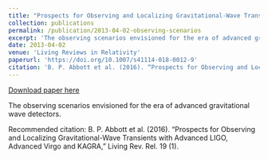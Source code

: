 ```yaml
---
title: "Prospects for Observing and Localizing Gravitational-Wave Transients with Advanced LIGO, Advanced Virgo and KAGRA"
collection: publications
permalink: /publication/2013-04-02-observing-scenarios
excerpt: 'The observing scenarios envisioned for the era of advanced gravitational wave detectors.'
date: 2013-04-02
venue: 'Living Reviews in Relativity'
paperurl: 'https://doi.org/10.1007/s41114-018-0012-9'
citation: 'B. P. Abbott et al. (2016). “Prospects for Observing and Localizing Gravitational-Wave Transients with Advanced LIGO, Advanced Virgo and KAGRA,” Living Rev. Rel. 19 (1).'
---
```


<a href='https://doi.org/10.1007/s41114-018-0012-9'>Download paper here</a>

The observing scenarios envisioned for the era of advanced gravitational wave detectors.

Recommended citation: B. P. Abbott et al. (2016). “Prospects for Observing and Localizing Gravitational-Wave Transients with Advanced LIGO, Advanced Virgo and KAGRA,” Living Rev. Rel. 19 (1).